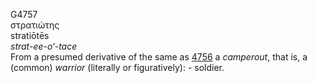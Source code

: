 G4757  
στρατιώτης  
stratiōtēs  
*strat-ee-o‘-tace*  
From a presumed derivative of the same as [4756](g4756) a *camperout*,
that is, a (common) *warrior* (literally or figuratively): - soldier.  
